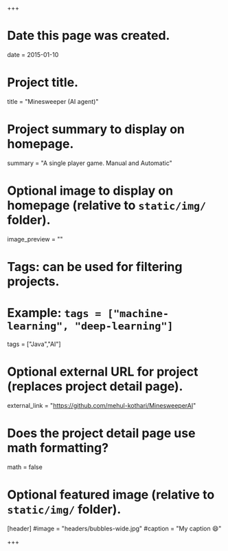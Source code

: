 +++
# Date this page was created.
date = 2015-01-10

# Project title.
title = "Minesweeper (AI agent)"

# Project summary to display on homepage.
summary = "A single player game. Manual and Automatic"

# Optional image to display on homepage (relative to `static/img/` folder).
image_preview = ""

# Tags: can be used for filtering projects.
# Example: `tags = ["machine-learning", "deep-learning"]`
tags = ["Java","AI"]

# Optional external URL for project (replaces project detail page).
external_link = "https://github.com/mehul-kothari/MinesweeperAI"

# Does the project detail page use math formatting?
math = false

# Optional featured image (relative to `static/img/` folder).
[header]
#image = "headers/bubbles-wide.jpg"
#caption = "My caption :smile:"

+++
